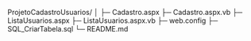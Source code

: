 ProjetoCadastroUsuarios/
│
├─ Cadastro.aspx
├─ Cadastro.aspx.vb
├─ ListaUsuarios.aspx
├─ ListaUsuarios.aspx.vb
├─ web.config
├─ SQL_CriarTabela.sql
└─ README.md


